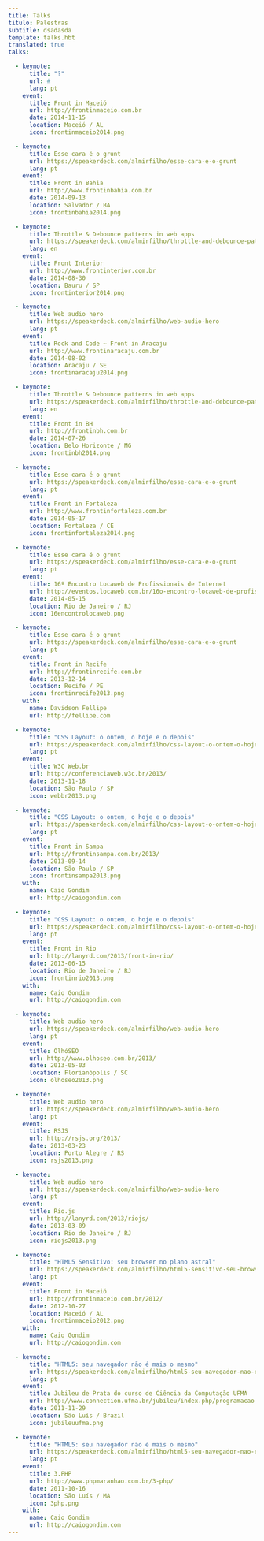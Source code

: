 ```yaml
---
title: Talks
titulo: Palestras
subtitle: dsadasda
template: talks.hbt
translated: true
talks:

  - keynote:
      title: "?"
      url: #
      lang: pt
    event:
      title: Front in Maceió
      url: http://frontinmaceio.com.br
      date: 2014-11-15
      location: Maceió / AL
      icon: frontinmaceio2014.png

  - keynote:
      title: Esse cara é o grunt
      url: https://speakerdeck.com/almirfilho/esse-cara-e-o-grunt
      lang: pt
    event:
      title: Front in Bahia
      url: http://www.frontinbahia.com.br
      date: 2014-09-13
      location: Salvador / BA
      icon: frontinbahia2014.png

  - keynote:
      title: Throttle & Debounce patterns in web apps
      url: https://speakerdeck.com/almirfilho/throttle-and-debounce-patterns-in-web-apps
      lang: en
    event:
      title: Front Interior
      url: http://www.frontinterior.com.br
      date: 2014-08-30
      location: Bauru / SP
      icon: frontinterior2014.png

  - keynote:
      title: Web audio hero
      url: https://speakerdeck.com/almirfilho/web-audio-hero
      lang: pt
    event:
      title: Rock and Code ~ Front in Aracaju
      url: http://www.frontinaracaju.com.br
      date: 2014-08-02
      location: Aracaju / SE
      icon: frontinaracaju2014.png

  - keynote:
      title: Throttle & Debounce patterns in web apps
      url: https://speakerdeck.com/almirfilho/throttle-and-debounce-patterns-in-web-apps
      lang: en
    event:
      title: Front in BH
      url: http://frontinbh.com.br
      date: 2014-07-26
      location: Belo Horizonte / MG
      icon: frontinbh2014.png

  - keynote:
      title: Esse cara é o grunt
      url: https://speakerdeck.com/almirfilho/esse-cara-e-o-grunt
      lang: pt
    event:
      title: Front in Fortaleza
      url: http://www.frontinfortaleza.com.br
      date: 2014-05-17
      location: Fortaleza / CE
      icon: frontinfortaleza2014.png

  - keynote:
      title: Esse cara é o grunt
      url: https://speakerdeck.com/almirfilho/esse-cara-e-o-grunt
      lang: pt
    event:
      title: 16º Encontro Locaweb de Profissionais de Internet
      url: http://eventos.locaweb.com.br/16o-encontro-locaweb-de-profissionais-de-internet-rio-de-janeiro/
      date: 2014-05-15
      location: Rio de Janeiro / RJ
      icon: 16encontrolocaweb.png

  - keynote:
      title: Esse cara é o grunt
      url: https://speakerdeck.com/almirfilho/esse-cara-e-o-grunt
      lang: pt
    event:
      title: Front in Recife
      url: http://frontinrecife.com.br
      date: 2013-12-14
      location: Recife / PE
      icon: frontinrecife2013.png
    with:
      name: Davidson Fellipe
      url: http://fellipe.com

  - keynote:
      title: "CSS Layout: o ontem, o hoje e o depois"
      url: https://speakerdeck.com/almirfilho/css-layout-o-ontem-o-hoje-e-o-depois
      lang: pt
    event:
      title: W3C Web.br
      url: http://conferenciaweb.w3c.br/2013/
      date: 2013-11-18
      location: São Paulo / SP
      icon: webbr2013.png

  - keynote:
      title: "CSS Layout: o ontem, o hoje e o depois"
      url: https://speakerdeck.com/almirfilho/css-layout-o-ontem-o-hoje-e-o-depois
      lang: pt
    event:
      title: Front in Sampa
      url: http://frontinsampa.com.br/2013/
      date: 2013-09-14
      location: São Paulo / SP
      icon: frontinsampa2013.png
    with:
      name: Caio Gondim
      url: http://caiogondim.com

  - keynote:
      title: "CSS Layout: o ontem, o hoje e o depois"
      url: https://speakerdeck.com/almirfilho/css-layout-o-ontem-o-hoje-e-o-depois
      lang: pt
    event:
      title: Front in Rio
      url: http://lanyrd.com/2013/front-in-rio/
      date: 2013-06-15
      location: Rio de Janeiro / RJ
      icon: frontinrio2013.png
    with:
      name: Caio Gondim
      url: http://caiogondim.com

  - keynote:
      title: Web audio hero
      url: https://speakerdeck.com/almirfilho/web-audio-hero
      lang: pt
    event:
      title: OlhóSEO
      url: http://www.olhoseo.com.br/2013/
      date: 2013-05-03
      location: Florianópolis / SC
      icon: olhoseo2013.png

  - keynote:
      title: Web audio hero
      url: https://speakerdeck.com/almirfilho/web-audio-hero
      lang: pt
    event:
      title: RSJS
      url: http://rsjs.org/2013/
      date: 2013-03-23
      location: Porto Alegre / RS
      icon: rsjs2013.png

  - keynote:
      title: Web audio hero
      url: https://speakerdeck.com/almirfilho/web-audio-hero
      lang: pt
    event:
      title: Rio.js
      url: http://lanyrd.com/2013/riojs/
      date: 2013-03-09
      location: Rio de Janeiro / RJ
      icon: riojs2013.png

  - keynote:
      title: "HTML5 Sensitivo: seu browser no plano astral"
      url: https://speakerdeck.com/almirfilho/html5-sensitivo-seu-browser-no-plano-astral
      lang: pt
    event:
      title: Front in Maceió
      url: http://frontinmaceio.com.br/2012/
      date: 2012-10-27
      location: Maceió / AL
      icon: frontinmaceio2012.png
    with:
      name: Caio Gondim
      url: http://caiogondim.com

  - keynote:
      title: "HTML5: seu navegador não é mais o mesmo"
      url: https://speakerdeck.com/almirfilho/html5-seu-navegador-nao-e-mais-o-mesmo
      lang: pt
    event:
      title: Jubileu de Prata do curso de Ciência da Computação UFMA
      url: http://www.connection.ufma.br/jubileu/index.php/programacao
      date: 2011-11-29
      location: São Luís / Brazil
      icon: jubileuufma.png

  - keynote:
      title: "HTML5: seu navegador não é mais o mesmo"
      url: https://speakerdeck.com/almirfilho/html5-seu-navegador-nao-e-mais-o-mesmo
      lang: pt
    event:
      title: 3.PHP
      url: http://www.phpmaranhao.com.br/3-php/
      date: 2011-10-16
      location: São Luís / MA
      icon: 3php.png
    with:
      name: Caio Gondim
      url: http://caiogondim.com
---
```


